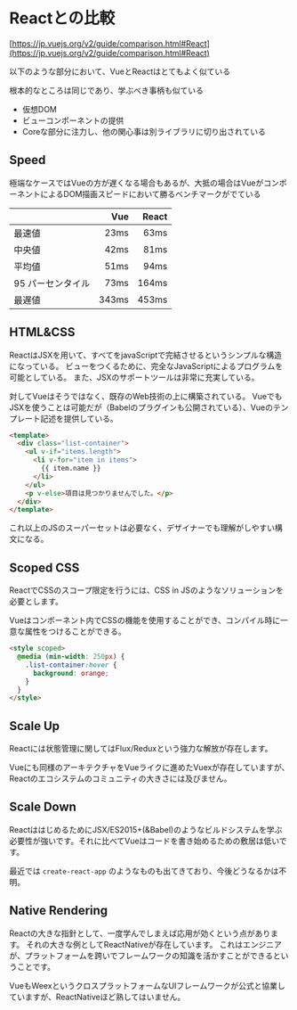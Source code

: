 # Reactとの比較

[https://jp.vuejs.org/v2/guide/comparison.html#React](https://jp.vuejs.org/v2/guide/comparison.html#React)

以下のような部分において、VueとReactはとてもよく似ている

根本的なところは同じであり、学ぶべき事柄も似ている

- 仮想DOM
- ビューコンポーネントの提供
- Coreな部分に注力し、他の関心事は別ライブラリに切り出されている

## Speed

極端なケースではVueの方が遅くなる場合もあるが、大抵の場合はVueがコンポーネントによるDOM描画スピードにおいて勝るベンチマークがでている

|     | Vue | React |
| --- |----:| -----:|
|最速値|23ms|63ms|
|中央値|42ms|81ms|
|平均値|51ms|94ms|
|95 パーセンタイル|73ms|164ms|
|最遅値|343ms|453ms|

## HTML&CSS

ReactはJSXを用いて、すべてをjavaScriptで完結させるというシンプルな構造になっている。
ビューをつくるために、完全なJavaScriptによるプログラムを可能としている。
また、JSXのサポートツールは非常に充実している。

対してVueはそうではなく、既存のWeb技術の上に構築されている。
VueでもJSXを使うことは可能だが（Babelのプラグインも公開されている）、Vueのテンプレート記述を提供している。

```html
<template>
  <div class="list-container">
    <ul v-if="items.length">
      <li v-for="item in items">
        {{ item.name }}
      </li>
    </ul>
    <p v-else>項目は見つかりませんでした。</p>
  </div>
</template>
```

これ以上のJSのスーパーセットは必要なく、デザイナーでも理解がしやすい構文になる。

## Scoped CSS

ReactでCSSのスコープ限定を行うには、CSS in JSのようなソリューションを必要とします。

Vueはコンポーネント内でCSSの機能を使用することができ、コンパイル時に一意な属性をつけることができる。

```html
<style scoped>
  @media (min-width: 250px) {
    .list-container:hover {
      background: orange;
    }
  }
</style>
```

## Scale Up

Reactには状態管理に関してはFlux/Reduxという強力な解放が存在します。

Vueにも同様のアーキテクチャをVueライクに進めたVuexが存在していますが、Reactのエコシステムのコミュニティの大きさには及びません。

## Scale Down

ReactははじめるためにJSX/ES2015+(&Babel)のようなビルドシステムを学ぶ必要性が強いです。それに比べてVueはコードを書き始めるための敷居は低いです。

最近では `create-react-app` のようなものも出てきており、今後どうなるかは不明。

## Native Rendering

Reactの大きな指針として、一度学んでしまえば応用が効くという点があります。
それの大きな例としてReactNativeが存在しています。
これはエンジニアが、プラットフォームを跨いでフレームワークの知識を活かすことができるということです。

VueもWeexというクロスプラットフォームなUIフレームワークが公式と協業していますが、ReactNativeほど熟してはいません。
